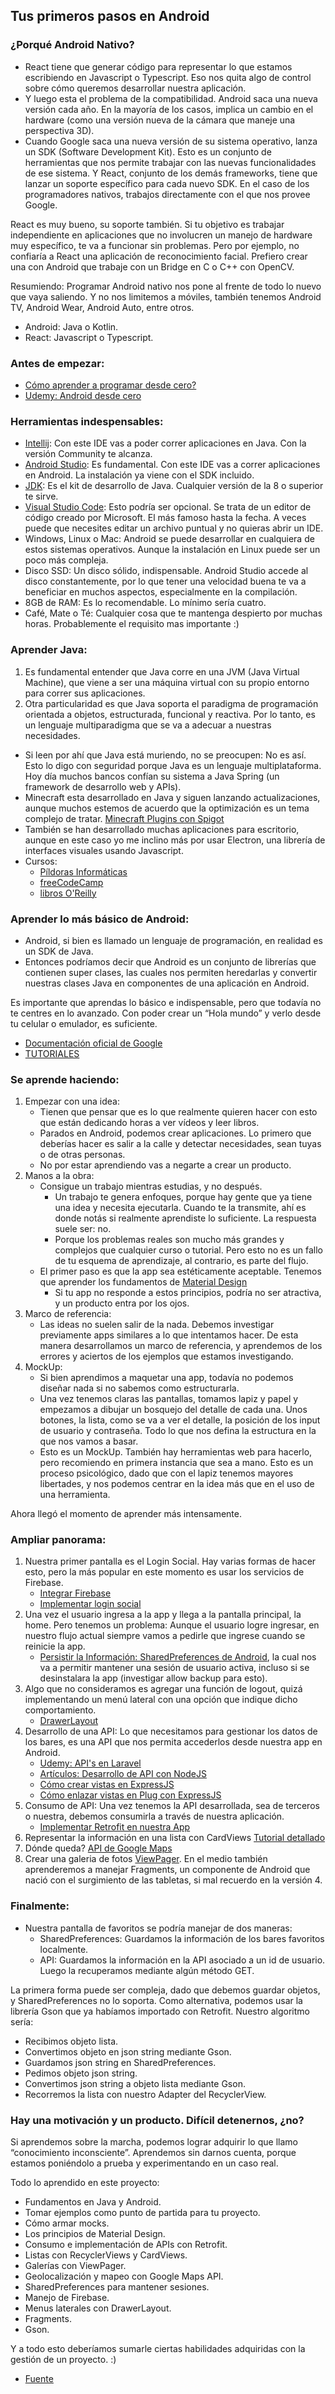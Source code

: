 ## Tus primeros pasos en Android

### ¿Porqué Android Nativo?
- React tiene que generar código para representar lo que estamos escribiendo en Javascript o Typescript. Eso nos quita algo de control sobre cómo queremos desarrollar nuestra aplicación.
- Y luego esta el problema de la compatibilidad. Android saca una nueva versión cada año. En la mayoría de los casos, implica un cambio en el hardware (como una versión nueva de la cámara que maneje una perspectiva 3D).
- Cuando Google saca una nueva versión de su sistema operativo, lanza un SDK (Software Development Kit). Esto es un conjunto de herramientas que nos permite trabajar con las nuevas funcionalidades de ese sistema.
Y React, conjunto de los demás frameworks, tiene que lanzar un soporte específico para cada nuevo SDK. En el caso de los programadores nativos, trabajos directamente con el que nos provee Google.

React es muy bueno, su soporte también. Si tu objetivo es trabajar independiente en aplicaciones que no involucren un manejo de hardware muy específico, te va a funcionar sin problemas.
Pero por ejemplo, no confiaría a React una aplicación de reconocimiento facial. Prefiero crear una con Android que trabaje con un Bridge en C o C++ con OpenCV.

Resumiendo: Programar Android nativo nos pone al frente de todo lo nuevo que vaya saliendo. Y no nos limitemos a móviles, también tenemos Android TV, Android Wear, Android Auto, entre otros.

* Android: Java o Kotlin.
* React: Javascript o Typescript.

### Antes de empezar:
- [Cómo aprender a programar desde cero?](https://medium.com/@maxwellnewage/como-aprender-a-programar-desde-cero-ac8f05a0da07)
- [Udemy: Android desde cero](https://www.udemy.com/course/aprende-a-desarrollar-aplicaciones-android-desde-cero/?referralCode=0B03BB2E354F8EBC83DD)

### Herramientas indespensables:
- [Intellij](https://www.jetbrains.com/es-es/idea/): Con este IDE vas a poder correr aplicaciones en Java. Con la versión Community te alcanza.
- [Android Studio](https://developer.android.com/studio): Es fundamental. Con este IDE vas a correr aplicaciones en Android. La instalación ya viene con el SDK incluido.
- [JDK](https://www.oracle.com/technetwork/java/javase/downloads/jdk8-downloads-2133151.html): Es el kit de desarrollo de Java. Cualquier versión de la 8 o superior te sirve.
- [Visual Studio Code](https://code.visualstudio.com/): Esto podría ser opcional. Se trata de un editor de código creado por Microsoft. El más famoso hasta la fecha. A veces puede que necesites editar un archivo puntual y no quieras abrir un IDE.
- Windows, Linux o Mac: Android se puede desarrollar en cualquiera de estos sistemas operativos. Aunque la instalación en Linux puede ser un poco más compleja.
- Disco SSD: Un disco sólido, indispensable. Android Studio accede al disco constantemente, por lo que tener una velocidad buena te va a beneficiar en muchos aspectos, especialmente en la compilación.
- 8GB de RAM: Es lo recomendable. Lo mínimo sería cuatro.
- Café, Mate o Té: Cualquier cosa que te mantenga despierto por muchas horas. Probablemente el requisito mas importante :)

### Aprender Java:
1. Es fundamental entender que Java corre en una JVM (Java Virtual Machine), que viene a ser una máquina virtual con su propio entorno para correr sus aplicaciones.
1. Otra particularidad es que Java soporta el paradigma de programación orientada a objetos, estructurada, funcional y reactiva. Por lo tanto, es un lenguaje multiparadigma que se va a adecuar a nuestras necesidades.

- Si leen por ahí que Java está muriendo, no se preocupen: No es así. Esto lo digo con seguridad porque Java es un lenguaje multiplataforma. Hoy día muchos bancos confían su sistema a Java Spring (un framework de desarrollo web y APIs).
- Minecraft esta desarrollado en Java y siguen lanzando actualizaciones, aunque muchos estemos de acuerdo que la optimización es un tema complejo de tratar. [Minecraft Plugins con Spigot](https://medium.com/@maxwellnewage/diario-de-un-desarrollador-1-minecraft-plugins-con-spigot-d2c79942b0cf)
- También se han desarrollado muchas aplicaciones para escritorio, aunque en este caso yo me inclino más por usar Electron, una librería de interfaces visuales usando Javascript.
- Cursos:
    - [Píldoras Informáticas](https://www.youtube.com/watch?list=PLU8oAlHdN5BktAXdEVCLUYzvDyqRQJ2lk&v=coK4jM5wvko)
    - [freeCodeCamp](https://www.youtube.com/watch?v=grEKMHGYyns)
    - [libros O'Reilly](https://www.oreilly.com/search/?query=java&extended_publisher_data=true&highlight=true&include_assessments=false&include_case_studies=true&include_courses=true&include_orioles=true&include_playlists=true&include_collections=true&include_notebooks=true&is_academic_institution_account=false&source=user&sort=relevance&facet_json=true&page=0)

### Aprender lo más básico de Android:
- Android, si bien es llamado un lenguaje de programación, en realidad es un SDK de Java.
- Entonces podríamos decir que Android es un conjunto de librerías que contienen super clases, las cuales nos permiten heredarlas y convertir nuestras clases Java en componentes de una aplicación en Android.

Es importante que aprendas lo básico e indispensable, pero que todavía no te centres en lo avanzado. Con poder crear un “Hola mundo” y verlo desde tu celular o emulador, es suficiente.
- [Documentación oficial de Google](https://developer.android.com/?hl=es-419)
- [TUTORIALES](https://developer.android.com/guide?hl=es-419)


### Se aprende haciendo:
1. Empezar con una idea:
   - Tienen que pensar que es lo que realmente quieren hacer con esto que están dedicando horas a ver vídeos y leer libros.
   - Parados en Android, podemos crear aplicaciones. Lo primero que deberías hacer es salir a la calle y detectar necesidades, sean tuyas o de otras personas.
   - No por estar aprendiendo vas a negarte a crear un producto.
1. Manos a la obra:
   - Consigue un trabajo mientras estudias, y no después.
       - Un trabajo te genera enfoques, porque hay gente que ya tiene una idea y necesita ejecutarla. Cuando te la transmite, ahí es donde notás si realmente aprendiste lo suficiente. La respuesta suele ser: no.
       - Porque los problemas reales son mucho más grandes y complejos que cualquier curso o tutorial. Pero esto no es un fallo de tu esquema de aprendizaje, al contrario, es parte del flujo.
   - El primer paso es que la app sea estéticamente aceptable. Tenemos que aprender los fundamentos de [Material Design](https://material.io/develop/android/)
       - Si tu app no responde a estos principios, podría no ser atractiva, y un producto entra por los ojos.
1. Marco de referencia:
   - Las ideas no suelen salir de la nada. Debemos investigar previamente apps similares a lo que intentamos hacer. De esta manera desarrollamos un marco de referencia, y aprendemos de los errores y aciertos de los ejemplos que estamos investigando.
1. MockUp:
   - Si bien aprendimos a maquetar una app, todavía no podemos diseñar nada si no sabemos como estructurarla. 
   - Una vez tenemos claras las pantallas, tomamos lapiz y papel y empezamos a dibujar un bosquejo del detalle de cada una. Unos botones, la lista, como se va a ver el detalle, la posición de los input de usuario y contraseña. Todo lo que nos defina la estructura en la que nos vamos a basar.
   - Esto es un MockUp. También hay herramientas web para hacerlo, pero recomiendo en primera instancia que sea a mano. Esto es un proceso psicológico, dado que con el lapiz tenemos mayores libertades, y nos podemos centrar en la idea más que en el uso de una herramienta.

Ahora llegó el momento de aprender más intensamente.

### Ampliar panorama:
1. Nuestra primer pantalla es el Login Social. Hay varias formas de hacer esto, pero la más popular en este momento es usar los servicios de Firebase.
   - [Integrar Firebase](https://firebase.google.com/docs/android/setup?hl=es-419)
   - [Implementar login social](https://firebase.google.com/docs/auth?hl=es-419)
1. Una vez el usuario ingresa a la app y llega a la pantalla principal, la home. Pero tenemos un problema: Aunque el usuario logre ingresar, en nuestro flujo actual siempre vamos a pedirle que ingrese cuando se reinicie la app.
   - [Persistir la Información: SharedPreferences de Android](https://developer.android.com/reference/android/content/SharedPreferences), la cual nos va a permitir mantener una sesión de usuario activa, incluso si se desinstalara la app (investigar allow backup para esto).
1. Algo que no consideramos es agregar una función de logout, quizá implementando un menú lateral con una opción que indique dicho comportamiento. 
   - [DrawerLayout](https://danielme.com/2018/12/19/diseno-android-menu-lateral-con-navigation-drawer/)
1. Desarrollo de una API: Lo que necesitamos para gestionar los datos de los bares, es una API que nos permita accederlos desde nuestra app en Android.
   - [Udemy: API's en Laravel](https://www.udemy.com/course/desarrollo-de-apis-y-sitios-web-con-laravel-php-de-cero/?referralCode=7F8CA581D96D4AC834FE)
   - [Artículos: Desarrollo de API con NodeJS](https://medium.com/@maxwellnewage/como-crear-una-api-con-express-y-nodejs-27adf2640a30)
   - [Cómo crear vistas en ExpressJS](https://medium.com/@maxwellnewage/como-crear-vistas-en-expressjs-59192ead65bb)
   - [Cómo enlazar vistas en Plug con ExpressJS](https://medium.com/@maxwellnewage/como-enlazar-vistas-en-pug-con-expressjs-157a1064b0e7)
1. Consumo de API: Una vez tenemos la API desarrollada, sea de terceros o nuestra, debemos consumirla a través de nuestra aplicación.
   - [Implementar Retrofit en nuestra App](https://medium.com/@maxwellnewage/como-implementar-retrofit-en-nuestra-app-6ba7cee6e0a5)
1. Representar la información en una lista con CardViews [Tutorial detallado](https://guides.codepath.com/android/using-the-recyclerview)
1. Dónde queda? [API de Google Maps](https://developers.google.com/maps/documentation/android-sdk/intro)
1. Crear una galeria de fotos [ViewPager](https://developer.android.com/training/animation/screen-slide). En el medio también aprenderemos a manejar Fragments, un componente de Android que nació con el surgimiento de las tabletas, si mal recuerdo en la versión 4.

### Finalmente:
- Nuestra pantalla de favoritos se podría manejar de dos maneras:
   - SharedPreferences: Guardamos la información de los bares favoritos localmente.
   - API: Guardamos la información en la API asociado a un id de usuario. Luego la recuperamos mediante algún método GET.

La primera forma puede ser compleja, dado que debemos guardar objetos, y SharedPreferences no lo soporta. Como alternativa, podemos usar la librería Gson que ya habíamos importado con Retrofit. Nuestro algoritmo sería:
   - Recibimos objeto lista.
   - Convertimos objeto en json string mediante Gson.
   - Guardamos json string en SharedPreferences.
   - Pedimos objeto json string.
   - Convertimos json string a objeto lista mediante Gson.
   - Recorremos la lista con nuestro Adapter del RecyclerView.

### Hay una motivación y un producto. Difícil detenernos, ¿no?
Si aprendemos sobre la marcha, podemos lograr adquirir lo que llamo “conocimiento inconsciente”. Aprendemos sin darnos cuenta, porque estamos poniéndolo a prueba y experimentando en un caso real.

Todo lo aprendido en este proyecto:
   - Fundamentos en Java y Android.
   - Tomar ejemplos como punto de partida para tu proyecto.
   - Cómo armar mocks.
   - Los principios de Material Design.
   - Consumo e implementación de APIs con Retrofit.
   - Listas con RecyclerViews y CardViews.
   - Galerías con ViewPager.
   - Geolocalización y mapeo con Google Maps API.
   - SharedPreferences para mantener sesiones. 
   - Manejo de Firebase.
   - Menus laterales con DrawerLayout.
   - Fragments.
   - Gson.

Y a todo esto deberíamos sumarle ciertas habilidades adquiridas con la gestión de un proyecto. :)

* [Fuente](https://medium.com/@maxwellnewage/diario-de-un-desarrollador-19-tus-primeros-pasos-en-android-c0796bc64d6c)
